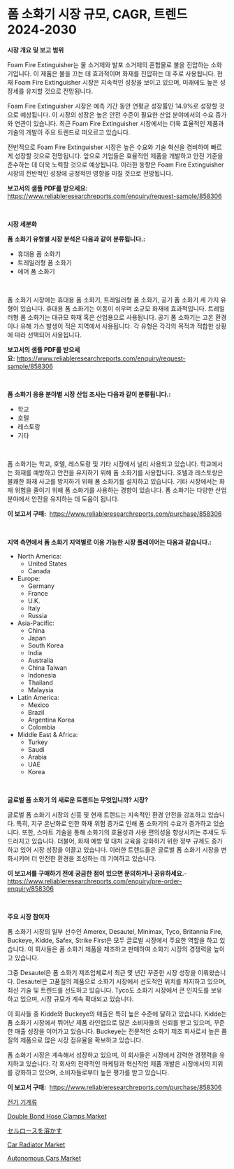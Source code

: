 <p><h1>폼 소화기 시장 규모, CAGR, 트렌드 2024-2030</h1></p><p><strong>시장 개요 및 보고 범위</strong></p>
<p><p>Foam Fire Extinguisher는 물 소거제와 발포 소거제의 혼합물로 불을 진압하는 소화기입니다. 이 제품은 불을 끄는 데 효과적이며 화재를 진압하는 데 주로 사용됩니다. 현재 Foam Fire Extinguisher 시장은 지속적인 성장을 보이고 있으며, 미래에도 높은 성장세를 유지할 것으로 전망됩니다. </p><p>Foam Fire Extinguisher 시장은 예측 기간 동안 연평균 성장률인 14.9%로 성장할 것으로 예상됩니다. 이 시장의 성장은 높은 안전 수준이 필요한 산업 분야에서의 수요 증가와 연관이 있습니다. 최근 Foam Fire Extinguisher 시장에서는 더욱 효율적인 제품과 기술의 개발이 주요 트렌드로 떠오르고 있습니다.</p><p>전반적으로 Foam Fire Extinguisher 시장은 높은 수요와 기술 혁신을 겸비하여 빠르게 성장할 것으로 전망됩니다. 앞으로 기업들은 효율적인 제품을 개발하고 안전 기준을 준수하는 데 더욱 노력할 것으로 예상됩니다. 이러한 동향은 Foam Fire Extinguisher 시장의 전반적인 성장에 긍정적인 영향을 미칠 것으로 전망됩니다.</p></p>
<p><strong>보고서의 샘플 PDF를 받으세요:</strong> <a href="https://www.reliableresearchreports.com/enquiry/request-sample/858306">https://www.reliableresearchreports.com/enquiry/request-sample/858306</a></p>
<p>&nbsp;</p>
<p><strong>시장 세분화</strong></p>
<p><strong>폼 소화기 유형별 시장 분석은 다음과 같이 분류됩니다.:</strong></p>
<p><ul><li>휴대용 폼 소화기</li><li>트레일러형 폼 소화기</li><li>에어 폼 소화기</li></ul></p>
<p>&nbsp;</p>
<p><p>폼 소화기 시장에는 휴대용 폼 소화기, 트레일러형 폼 소화기, 공기 폼 소화기 세 가지 유형이 있습니다. 휴대용 폼 소화기는 이동이 쉬우며 소규모 화재에 효과적입니다. 트레일러형 폼 소화기는 대규모 화재 혹은 산업용으로 사용됩니다. 공기 폼 소화기는 고온 환경이나 유해 가스 발생이 적은 지역에서 사용됩니다. 각 유형은 각각의 목적과 적합한 상황에 따라 선택되어 사용됩니다.</p></p>
<p><strong>보고서의 샘플 PDF를 받으세요:</strong>&nbsp;<a href="https://www.reliableresearchreports.com/enquiry/request-sample/858306">https://www.reliableresearchreports.com/enquiry/request-sample/858306</a></p>
<p>&nbsp;</p>
<p><strong> 폼 소화기 응용 분야별 시장 산업 조사는 다음과 같이 분류됩니다.:</strong></p>
<p><ul><li>학교</li><li>호텔</li><li>레스토랑</li><li>기타</li></ul></p>
<p>&nbsp;</p>
<p><p>폼 소화기는 학교, 호텔, 레스토랑 및 기타 시장에서 널리 사용되고 있습니다. 학교에서는 화재를 예방하고 안전을 유지하기 위해 폼 소화기를 사용합니다. 호텔과 레스토랑은 불쾌한 화재 사고를 방지하기 위해 폼 소화기를 설치하고 있습니다. 기타 시장에서는 화재 위험을 줄이기 위해 폼 소화기를 사용하는 경향이 있습니다. 폼 소화기는 다양한 산업 분야에서 안전을 유지하는 데 도움이 됩니다.</p></p>
<p><strong>이 보고서 구매:</strong>&nbsp; <a href="https://www.reliableresearchreports.com/purchase/858306">https://www.reliableresearchreports.com/purchase/858306</a></p>
<p>&nbsp;</p>
<p><strong>지역 측면에서 폼 소화기 지역별로 이용 가능한 시장 플레이어는 다음과 같습니다.:</strong></p>
<p><ul>
    <li>
        North America:
        <ul>
            <li>United States</li>
            <li>Canada</li>
        </ul>
    </li>
    <li>
        Europe:
        <ul>
            <li>Germany</li>
            <li>France</li>
            <li>U.K.</li>
            <li>Italy</li>
            <li>Russia</li>
        </ul>
    </li>
    <li>
        Asia-Pacific:
        <ul>
            <li>China</li>
            <li>Japan</li>
            <li>South Korea</li>
            <li>India</li>
            <li>Australia</li>
            <li>China Taiwan</li>
            <li>Indonesia</li>
            <li>Thailand</li>
            <li>Malaysia</li>
        </ul>
    </li>
    <li>
        Latin America:
        <ul>
            <li>Mexico</li>
            <li>Brazil</li>
            <li>Argentina Korea</li>
            <li>Colombia</li>
        </ul>
    </li>
    <li>
        Middle East & Africa:
        <ul>
            <li>Turkey</li>
            <li>Saudi</li>
            <li>Arabia</li>
            <li>UAE</li>
            <li>Korea</li>
        </ul>
    </li>
    </ul></p>
<p>&nbsp;</p>
<p><strong>글로벌 폼 소화기 의 새로운 트렌드는 무엇입니까? 시장?</strong></p>
<p><p>글로벌 폼 소화기 시장의 신흥 및 현재 트렌드는 지속적인 환경 안전을 강조하고 있습니다. 특히, 지구 온난화로 인한 화재 위험 증가로 인해 폼 소화기의 수요가 증가하고 있습니다. 또한, 스마트 기술을 통해 소화기의 효율성과 사용 편의성을 향상시키는 추세도 두드러지고 있습니다. 더불어, 화재 예방 및 대처 교육을 강화하기 위한 정부 규제도 증가하고 있어 시장 성장을 이끌고 있습니다. 이러한 트렌드들은 글로벌 폼 소화기 시장을 변화시키며 더 안전한 환경을 조성하는 데 기여하고 있습니다.</p></p>
<p><strong>이 보고서를 구매하기 전에 궁금한 점이 있으면 문의하거나 공유하세요.</strong>- <a href="https://www.reliableresearchreports.com/enquiry/pre-order-enquiry/858306">https://www.reliableresearchreports.com/enquiry/pre-order-enquiry/858306</a></p>
<p>&nbsp;</p>
<p><strong>주요 시장 참여자</strong></p>
<p><p>폼 소화기 시장의 일부 선수인 Amerex, Desautel, Minimax, Tyco, Britannia Fire, Buckeye, Kidde, Safex, Strike First은 모두 글로벌 시장에서 주요한 역할을 하고 있습니다. 이 회사들은 폼 소화기 제품을 제조하고 판매하여 소화기 시장의 경쟁력을 높이고 있습니다.</p><p>그중 Desautel은 폼 소화기 제조업체로서 최근 몇 년간 꾸준한 시장 성장을 이뤄왔습니다. Desautel은 고품질의 제품으로 소화기 시장에서 선도적인 위치를 차지하고 있으며, 최신 기술 및 트렌드를 선도하고 있습니다. Tyco도 소화기 시장에서 큰 인지도를 보유하고 있으며, 시장 규모가 계속 확대되고 있습니다.</p><p>이 회사들 중 Kidde와 Buckeye의 매출은 특히 높은 수준에 달하고 있습니다. Kidde는 폼 소화기 시장에서 뛰어난 제품 라인업으로 많은 소비자들의 신뢰를 받고 있으며, 꾸준한 매출 성장을 이어가고 있습니다. Buckeye는 전문적인 소화기 제조 회사로서 높은 품질의 제품으로 많은 시장 점유율을 확보하고 있습니다.</p><p>폼 소화기 시장은 계속해서 성장하고 있으며, 이 회사들은 시장에서 강력한 경쟁력을 유지하고 있습니다. 각 회사의 전략적인 마케팅과 혁신적인 제품 개발은 시장에서의 지위를 강화하고 있으며, 소비자들로부터 높은 평가를 받고 있습니다.</p></p>
<p><strong>이 보고서 구매:</strong>&nbsp;&nbsp;<a href="https://www.reliableresearchreports.com/purchase/858306">https://www.reliableresearchreports.com/purchase/858306</a></p>
<p><p><a href="https://github.com/vseigx30c9a1j/Market-Research-Report-List-1/blob/main/36165428992.md">전기 기계류</a></p><p><a href="https://github.com/suaretopek9/Market-Research-Report-List-2/blob/main/double-bond-hose-clamps-market.md">Double Bond Hose Clamps Market</a></p><p><a href="https://github.com/dzy793153605/Market-Research-Report-List-1/blob/main/17354519684.md">セルロースを溶かす</a></p><p><a href="https://issuu.com/reportprime-2/docs/car-radiator-market-size-2030.pptx">Car Radiator Market</a></p><p><a href="https://issuu.com/reportprime-2/docs/autonomous-cars-market-size-2030.pptx">Autonomous Cars Market</a></p></p>

